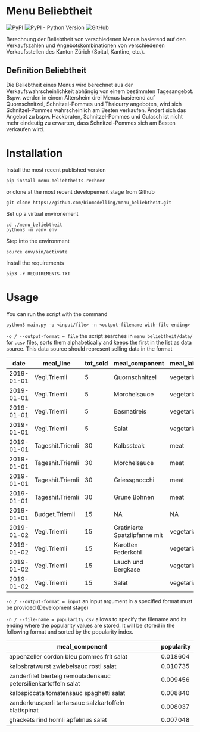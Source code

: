 # Menu Beliebtheit 

![PyPI](https://img.shields.io/pypi/v/menu-beliebtheits-rechner)
![PyPI - Python Version](https://img.shields.io/pypi/pyversions/menu-beliebtheits-rechner)
![GitHub](https://img.shields.io/github/license/biomodelling/menu_beliebtheit)

Berechnung der Beliebtheit von verschiedenen Menus basierend auf den Verkaufszahlen und Angebotskombinationen von verschiedenen Verkaufsstellen des Kanton Zürich (Spital, Kantine, etc.).

## Definition Beliebtheit

Die Beliebtheit eines Menus wird berechnet aus der Verkaufswahrscheinlichkeit abhängig von einem bestimmten Tagesangebot. Bspw. werden in einem Altersheim drei Menus basierend auf Quornschnitzel, Schnitzel-Pommes und Thaicurry angeboten, wird sich Schnitzel-Pommes wahrscheinlich am Besten verkaufen. Ändert sich das Angebot zu bspw. Hackbraten, Schnitzel-Pommes und Gulasch ist nicht mehr eindeutig zu erwarten, dass Schnitzel-Pommes sich am Besten verkaufen wird.

# Installation

Install the most recent published version

```
pip install menu-beliebtheits-rechner
```

or clone at the most recent developement stage from Github

```
git clone https://github.com/biomodelling/menu_beliebtheit.git
```

Set up a virtual environement

```
cd ./menu_beliebtheit
python3 -m venv env
```

Step into the environment

```
source env/bin/activate
```

Install the requirements

```
pip3 -r REQUIREMENTS.TXT
```

# Usage

You can run the script with the command

```
python3 main.py -o <input/file> -n <output-filename-with-file-ending>
```

```-o / --output-format = file``` the script searches in ```menu_beliebtheit/data/``` for ```.csv``` files, sorts them alphabetically and keeps the first in the list as data source. This data source should represent selling data in the format

| date | meal_line | tot_sold | meal_component | meal_label | source |
|------|-----------|----------|----------------|------------|--------|
|2019-01-01|Vegi.Triemli|5|Quornschnitzel|vegetarian|triemli19|
|2019-01-01|Vegi.Triemli|5|Morchelsauce|vegetarian|triemli19|
|2019-01-01|Vegi.Triemli|5|Basmatireis|vegetarian|triemli19|
|2019-01-01|Vegi.Triemli|5|Salat|vegetarian|triemli19|
|2019-01-01|Tageshit.Triemli|30|Kalbssteak|meat|triemli19|
|2019-01-01 | Tageshit.Triemli | 30 | Morchelsauce | meat | triemli19 |
|2019-01-01 | Tageshit.Triemli | 30 | Griessgnocchi | meat | triemli19 |
|2019-01-01 | Tageshit.Triemli | 30 | Grune Bohnen | meat | triemli19 |
|2019-01-01 | Budget.Triemli | 15 | NA | NA | triemli19 |
|2019-01-02 | Vegi.Triemli | 15 | Gratinierte Spatzlipfanne mit | vegetarian | triemli19 |
|2019-01-02 | Vegi.Triemli | 15 | Karotten  Federkohl  | vegetarian | triemli19 |
|2019-01-02 | Vegi.Triemli | 15 | Lauch und Bergkase | vegetarian | triemli19 |
|2019-01-02 | Vegi.Triemli | 15 | Salat | vegetarian | triemli19 |


```-o / --output-format = input``` an input argument in a specified format must be provided (Development stage)

```-n / --file-name = popularity.csv``` allows to specify the filename and its ending where the popularity values are stored. It will be stored in the following format and sorted by the popularity index.

| meal_component | popularity |
|----------------|------------|
|appenzeller cordon bleu pommes frit salat| 0.018604 |
|kalbsbratwurst zwiebelsauc rosti salat | 0.010735 |
|zanderfilet bierteig remouladensauc petersilienkartoffeln salat | 0.009456 |
|kalbspiccata tomatensauc spaghetti salat | 0.008840 |
|zanderknusperli tartarsauc salzkartoffeln blattspinat | 0.008037 |
|ghackets rind hornli apfelmus salat | 0.007048 |
